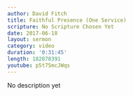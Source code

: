 ```yaml
---
author: David Fitch
title: Faithful Presence (One Service)
scripture: No Scripture Chosen Yet
date: 2017-06-18
layout: sermon
category: video
duration: '0:31:45' 
length: 182878391
youtube: p5t75mcJWqs
---
```


No description yet
